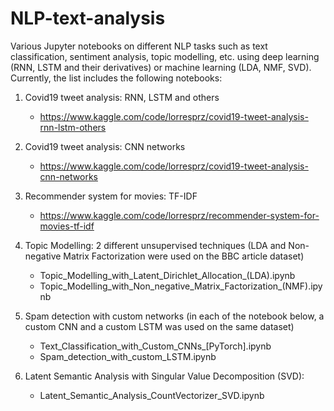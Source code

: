 # NLP-text-analysis
Various Jupyter notebooks on different NLP tasks such as text classification, sentiment analysis, topic modelling, etc. using deep learning (RNN, LSTM and their derivatives) or machine learning (LDA, NMF, SVD). Currently, the list includes the following notebooks:

1. Covid19 tweet analysis: RNN, LSTM and others
   - https://www.kaggle.com/code/lorresprz/covid19-tweet-analysis-rnn-lstm-others

2. Covid19 tweet analysis: CNN networks
    - https://www.kaggle.com/code/lorresprz/covid19-tweet-analysis-cnn-networks

3. Recommender system for movies: TF-IDF
   -  https://www.kaggle.com/code/lorresprz/recommender-system-for-movies-tf-idf

4. Topic Modelling: 2 different unsupervised techniques (LDA and Non-negative Matrix Factorization were used on the BBC article dataset)
   - Topic_Modelling_with_Latent_Dirichlet_Allocation_(LDA).ipynb
   - Topic_Modelling_with_Non_negative_Matrix_Factorization_(NMF).ipynb
  
5. Spam detection with custom networks (in each of the notebook below, a custom CNN and a custom LSTM was used on the same dataset)
   - Text_Classification_with_Custom_CNNs_[PyTorch].ipynb
   - Spam_detection_with_custom_LSTM.ipynb
  
6. Latent Semantic Analysis with Singular Value Decomposition (SVD):
   - Latent_Semantic_Analysis_CountVectorizer_SVD.ipynb
   
